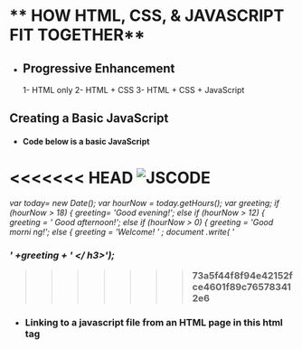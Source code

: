 # ** HOW HTML, CSS, & JAVASCRIPT FIT TOGETHER**
* ## Progressive Enhancement
  1- HTML only
  2- HTML + CSS
  3- HTML + CSS + JavaScript
## Creating a Basic JavaScript 
 - #### Code below is a basic JavaScript 
<<<<<<< HEAD
   ![JSCODE](https://www.researchgate.net/profile/Byounghyun-Yoo/publication/258509003/figure/fig13/AS:297643071819798@1447975046971/Simple-JavaScript-code-handling-the-TrackStart-event.png)
=======
 *var today= new Date();
  var hourNow = today.getHours();
  var greeting;
  if (hourNow > 18) {
  greeting= 'Good evening!';
  else if (hourNow > 12) {
  greeting = ' Good afternoon!';
  else if (hourNow > 0) {
  greeting = 'Good morni ng!';
  else {
  greeting = 'Welcome! ' ;
  document .write( ' <h3>' +greeting + ' </ h3>');*
>>>>>>> 73a5f44f8f94e42152fce4601f89c765783412e6
  - #### Linking to a javascript file from an HTML page in this html tag
    *<script src="js/ add-content.js"></ script>*
  - #### The best palce to put scripts in their own files is the end of the body 
  - A script is a series of instructions that a computer can follow one-by-one. Each individual instruction or step is known as a **statement**. *Statements should end with a semicolon*.
  - writting comments to explain what your code does.They help make your code easier to read and understand. This can help you and others who read your code.
    * Tow ways to write comment 
      1- *// Create a ne1~ dat e object*
      2- */* Th i s script displays a greeting to the user based upon the current time.It is an example from JavaScript & jQuery book */*
  - A script will have to temporarily store the bits of information it needs to do its job. It can store this data in **variables**.
  - A **variable** is a good name for this concept because the data stored in a variable can change (or vary) each time a script runs
  - The variable decleration is as this
    ***var x;***
  - The variable Assigning is as  this  ***x=3;***
  -JavaScript distinguishes between numbers,strings, and true or false values known as Booleans.
      * 3 is a number
      * 'Ahmed' is a strings
      * Boolean is a true or false
<<<<<<< HEAD

  - A variable name in JavaScript 
      1- must be started with a letter.
      2- can contain letters,numbers, dollar sign ($), or an underscore (_) Note that you must not use a dash(-) or a period (.) in a variable name.
=======
  - A variable name in JavaScript 
      1- must be started with a letter.
      2- can contain letters,numbers, dollar sign ($), or an underscore (_). Note that you must not use a dash(-) or a period (.) in a variable name.
>>>>>>> 73a5f44f8f94e42152fce4601f89c765783412e6
      3- should not be ***keyWord*** such as ***if***
      4-is the case sensetive: so score and Score would be different variable names, but it is bad practice to create two variables that have the same name using different cases.  
  

